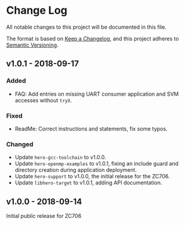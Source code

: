 # Change Log

All notable changes to this project will be documented in this file.

The format is based on [Keep a Changelog](http://keepachangelog.com/), and this project adheres to
[Semantic Versioning](http://semver.org).

## v1.0.1 - 2018-09-17

### Added
- FAQ: Add entries on missing UART consumer application and SVM accesses without `tryX`.

### Fixed
- ReadMe: Correct instructions and statements, fix some typos.

### Changed
- Update `hero-gcc-toolchain` to v1.0.0.
- Update `hero-openmp-examples` to v1.0.1, fixing an include guard and directory creation during
  application deployment.
- Update `hero-support` to v1.0.0, the initial release for the ZC706.
- Update `libhero-target` to v1.0.1, adding API documentation.

## v1.0.0 - 2018-09-14

Initial public release for ZC706
